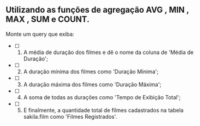 ## Utilizando as funções de agregação AVG , MIN , MAX , SUM e COUNT.

Monte um query que exiba:
-  [ ] 01. A média de duração dos filmes e dê o nome da coluna de 'Média de Duração';
-  [ ] 02. A duração mínima dos filmes como 'Duração Mínima';
-  [ ] 03. A duração máxima dos filmes como 'Duração Máxima';
-  [ ] 04. A soma de todas as durações como 'Tempo de Exibição Total';
-  [ ] 05. E finalmente, a quantidade total de filmes cadastrados na tabela sakila.film como 'Filmes Registrados'.
